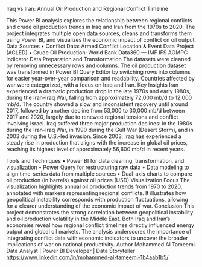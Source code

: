 Iraq vs Iran: Annual Oil Production and Regional Conflict Timeline

This Power BI analysis explores the relationship between regional conflicts and crude oil production trends in Iraq and Iran from the 1970s to 2020. The project integrates multiple open data sources, cleans and transforms them using Power BI, and visualizes the economic impact of conflict on oil output.
Data Sources
    • Conflict Data: Armed Conflict Location & Event Data Project (ACLED)
    • Crude Oil Production: World Bank Data360 — IMF IFS AOMPC Indicator
Data Preparation and Transformation
The datasets were cleaned by removing unnecessary rows and columns. The oil production dataset was transformed in Power BI Query Editor by switching rows into columns for easier year-over-year comparison and readability. Countries affected by war were categorized, with a focus on Iraq and Iran.
Key Insights
Iran experienced a dramatic production drop in the late 1970s and early 1980s, during the Iran–Iraq War, falling from approximately 72,000 mb/d to 12,000 mb/d. The country showed a slow and inconsistent recovery until around 2017, followed by another decline from 53,000 to 30,000 mb/d between 2017 and 2020, largely due to renewed regional tensions and conflict involving Israel.
Iraq suffered three major production declines: in the 1980s during the Iran–Iraq War, in 1990 during the Gulf War (Desert Storm), and in 2003 during the U.S.-led invasion. Since 2003, Iraq has experienced a steady rise in production that aligns with the increase in global oil prices, reaching its highest level of approximately 56,600 mb/d in recent years.

Tools and Techniques
    • Power BI for data cleaning, transformation, and visualization
    • Power Query for restructuring raw data
    • Data modeling to align time-series data from multiple sources
    • Dual-axis charts to compare oil production (in barrels) against oil prices (USD)
Visualization Focus
The visualization highlights annual oil production trends from 1970 to 2020, annotated with markers representing regional conflicts. It illustrates how geopolitical instability corresponds with production fluctuations, allowing for a clearer understanding of the economic impact of war.
Conclusion
This project demonstrates the strong correlation between geopolitical instability and oil production volatility in the Middle East. Both Iraq and Iran’s economies reveal how regional conflict timelines directly influenced energy output and global oil markets. The analysis underscores the importance of integrating conflict data with economic indicators to uncover the broader implications of war on national productivity.
Author
Mohammed Al Tameemi
Data Analyst | Power BI Developer | Data Storyteller
https://www.linkedin.com/in/mohammed-al-tameemi-1b4aab1b5/
